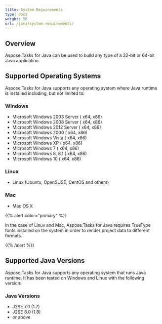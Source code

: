 ```yaml
---
title: System Requirements
type: docs
weight: 50
url: /java/system-requirements/
---
```


## **Overview**
Aspose.Tasks for Java can be used to build any type of a 32-bit or 64-bit Java application.
## **Supported Operating Systems**
Aspose.Tasks for Java supports any operating system where Java runtime is installed including, but not limited to:
### **Windows**
- Microsoft Windows 2003 Server ( x64, x86)
- Microsoft Windows 2008 Server ( x64, x86)
- Microsoft Windows 2012 Server ( x64, x86)
- Microsoft Windows 2000 ( x64, x86)
- Microsoft Windows Vista ( x64, x86)
- Microsoft Windows XP ( x64, x86)
- Microsoft Windows 7 ( x64, x86)
- Microsoft Windows 8, 8.1 ( x64, x86)
- Microsoft Windows 10 ( x64, x86)
### **Linux**
- Linux (Ubuntu, OpenSUSE, CentOS and others)
### **Mac**
- Mac OS X



{{% alert color="primary" %}} 

In the case of Linux and Mac, Aspose.Tasks for Java requires TrueType fonts installed on the system in order to render project data to different formats.

{{% /alert %}} 


## **Supported Java Versions**
Aspose.Tasks for Java supports any operating system that runs Java runtime. It has been tested on Windows and Linux with the following version:
### **Java Versions**
- J2SE 7.0 (1.7)
- J2SE 8.0 (1.8)
- or above
